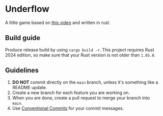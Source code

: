 # Underflow

A little game based on [this video](https://www.bilibili.com/video/BV1ezQUYwEq) and written in rust. 

## Build guide

Produce release build by using `cargo build -r`. This project requires Rust 2024 edition, so make sure that your 
Rust version is not older than `1.85.0`.

## Guidelines

1. **DO NOT** commit directly on the `main` branch, unless it's something like a README update.
2. Create a new branch for each feature you are working on.
3. When you are done, create a pull request to merge your branch into `main`.
4. Use [Conventional Commits](https://www.conventionalcommits.org/en/v1.0.0/) for your commit messages.

